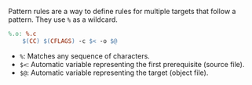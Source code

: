 Pattern rules are a way to define rules for multiple targets that follow a pattern. They use `%` as a wildcard.
```Makefile
%.o: %.c
    $(CC) $(CFLAGS) -c $< -o $@
```
- `%`: Matches any sequence of characters.
- `$<`: Automatic variable representing the first prerequisite (source file).
- `$@`: Automatic variable representing the target (object file).